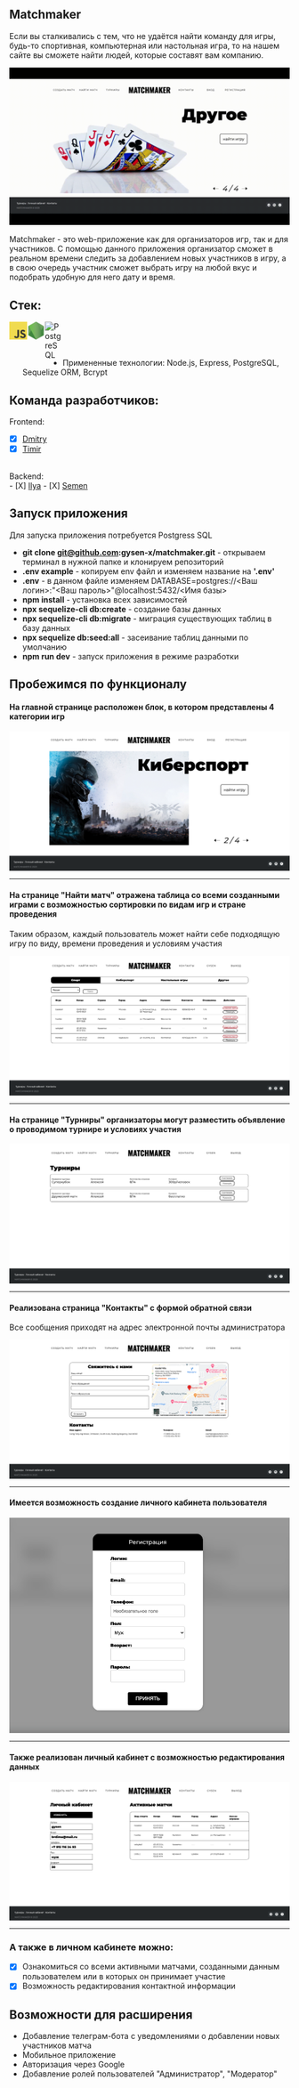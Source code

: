 ## Matchmaker

Если вы сталкивались с тем, что не удаётся найти команду для игры, будь-то спортивная, компьютерная или настольная игра, то на нашем сайте
вы сможете найти людей, которые составят вам компанию. 

![screen-gif](/readme-assets/Mainpage.gif)

Matchmaker - это web-приложение как для организаторов игр, так и для участников. С помощью данного приложения организатор сможет в реальном времени следить за добавлением новых участников в игру, а в свою очередь участник сможет выбрать игру на любой вкус и подобрать удобную для него дату и время.

## Стек:

<img align="left" alt="JavaScript" width="32px" src="https://raw.githubusercontent.com/github/explore/80688e429a7d4ef2fca1e82350fe8e3517d3494d/topics/javascript/javascript.png" />
<img align="left" alt="Node.js" width="32px" src="https://raw.githubusercontent.com/github/explore/80688e429a7d4ef2fca1e82350fe8e3517d3494d/topics/nodejs/nodejs.png" />
<img align="left" alt="PostgreSQL" width="32px" src="https://img.icons8.com/color/50/000000/postgreesql.png"/>

<br/>
<br/>
<br/>

- Примененные технологии: Node.js, Express, PostgreSQL, Sequelize ORM, Bcrypt

## Команда разработчиков:

Frontend:
<br>
- [X] <a href="https://github.com/gysen-x">Dmitry</a>
- [X] <a href="https://github.com/timiramm">Timir</a>
<br>
Backend:
<br>
- [X] <a href="https://github.com/Liquid1617">Ilya</a>
- [X] <a href="https://github.com/Semochkaelse">Semen</a>



## Запуск приложения

Для запуска приложения потребуется Postgress SQL

 - <strong>git clone git@github.com:gysen-x/matchmaker.git</strong> - открываем терминал в нужной папке и клонируем репозиторий
 - <strong>.env example</strong> - копируем env файл и изменяем название на <strong>'.env'</strong>
 - <strong>.env</strong> - в данном файле изменяем DATABASE=postgres://<Ваш логин>:"<Ваш пароль>"@localhost:5432/<Имя базы>
 - <strong>npm install</strong> - установка всех зависимостей
 - <strong>npx sequelize-cli db:create</strong> - создание базы данных
 - <strong>npx sequelize-cli db:migrate</strong> - миграция существующих таблиц в базу данных
 - <strong>npx sequelize db:seed:all</strong> - засеивание таблиц данными по умолчанию
 - <strong>npm run dev</strong> - запуск приложения в режиме разработки



## Пробежимся по функционалу

#### На главной странице расположен блок, в котором представлены 4 категории игр

<img align="center" alt="Matchmaker" src="/readme-assets/Mainpage.png" />

 <hr> 
 
#### На странице "Найти матч" отражена таблица со всеми созданными играми с возможностью сортировки по видам игр и стране проведения
Таким образом, каждый пользователь может найти себе подходящую игру по виду, времени проведения и условиям участия

<img align="center" alt="Matchmaker" src="/readme-assets/Findmatch.png" />

 <hr> 
 
#### На странице "Турниры" организаторы могут разместить объявление о проводимом турнире и условиях участия

<img align="center" alt="Matchmaker" src="/readme-assets/Tournaments.png" />

 <hr> 
 
#### Реализована страница "Контакты" с формой обратной связи
Все сообщения приходят на адрес электронной почты администратора

<img align="center" alt="Matchmaker" src="/readme-assets/Contacts.png" />

 <hr> 
 
#### Имеется возможность создание личного кабинета пользователя

<img align="center" alt="Matchmaker" src="/readme-assets/Registration.png" />

 <hr> 
 
#### Также реализован личный кабинет с возможностью редактирования данных

<img align="center" alt="Matchmaker" src="/readme-assets/Profile.png" />

 <hr> 
 
### A также в личном кабинете можно: 
- [X] Ознакомиться со всеми активными матчами, созданными данным пользователем или в которых он принимает участие
- [X] Возможность редактирования контактной информации

## Возможности для расширения
 - Добавление телеграм-бота с уведомлениями о добавлении новых участников матча
 - Мобильное приложение
 - Авторизация через Google
 - Добавление ролей пользователей "Администратор", "Модератор"

